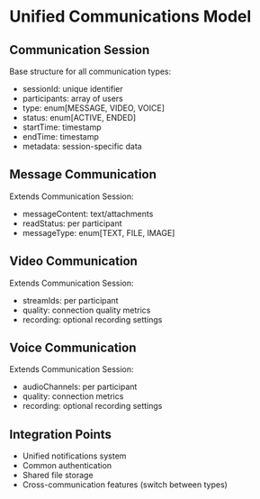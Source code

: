 # Unified Communications Model

## Communication Session
Base structure for all communication types:
- sessionId: unique identifier
- participants: array of users
- type: enum[MESSAGE, VIDEO, VOICE]
- status: enum[ACTIVE, ENDED]
- startTime: timestamp
- endTime: timestamp
- metadata: session-specific data

## Message Communication
Extends Communication Session:
- messageContent: text/attachments
- readStatus: per participant
- messageType: enum[TEXT, FILE, IMAGE]

## Video Communication
Extends Communication Session:
- streamIds: per participant
- quality: connection quality metrics
- recording: optional recording settings

## Voice Communication
Extends Communication Session:
- audioChannels: per participant
- quality: connection metrics
- recording: optional recording settings

## Integration Points
- Unified notifications system
- Common authentication
- Shared file storage
- Cross-communication features (switch between types)
